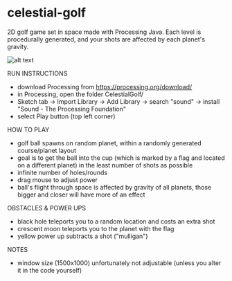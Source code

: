 # celestial-golf
2D golf game set in space made with Processing Java. Each level is procedurally generated, and your shots are affected by each planet's gravity.

![alt text](https://github.com/[username]/[reponame]/blob/[branch]/image.jpg?raw=true)

RUN INSTRUCTIONS

- download Processing from https://processing.org/download/
- in Processing, open the folder CelestialGolf/
- Sketch tab -> Import Library -> Add Library -> search "sound" -> install "Sound - The Processing Foundation"
- select Play button (top left corner)

HOW TO PLAY

- golf ball spawns on random planet, within a randomly generated course/planet layout
- goal is to get the ball into the cup (which is marked by a flag and located on a different planet) in the least number of shots as possible
- infinite number of holes/rounds
- drag mouse to adjust power
- ball's flight through space is affected by gravity of all planets, those bigger and closer will have more of an effect

OBSTACLES & POWER UPS

- black hole teleports you to a random location and costs an extra shot
- crescent moon teleports you to the planet with the flag
- yellow power up subtracts a shot ("mulligan")

NOTES

- window size (1500x1000) unfortunately not adjustable (unless you alter it in the code yourself)
